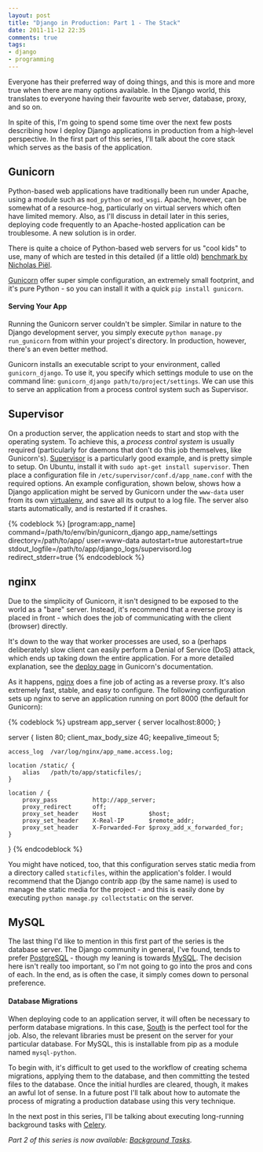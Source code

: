 ```yaml
---
layout: post
title: "Django in Production: Part 1 - The Stack"
date: 2011-11-12 22:35
comments: true
tags:
- django
- programming
---
```


Everyone has their preferred way of doing things, and this is more and more
true when there are many options available. In the Django world, this
translates to everyone having their favourite web server, database, proxy, and
so on.

In spite of this, I'm going to spend some time over the next few posts
describing how I deploy Django applications in production from a high-level
perspective. In the first part of this series, I'll talk about the core stack
which serves as the basis of the application.

<!--more-->

Gunicorn
--------

Python-based web applications have traditionally been run under Apache, using
a module such as `mod_python` or `mod_wsgi`. Apache, however, can be somewhat
of a resource-hog, particularly on virtual servers which often have limited
memory. Also, as I'll discuss in detail later in this series, deploying code
frequently to an Apache-hosted application can be troublesome. A new solution
is in order.

There is quite a choice of Python-based web servers for us "cool kids" to use,
many of which are tested in this detailed (if a little old)
[benchmark by Nicholas Piël][benchmark].

[Gunicorn][gunicorn] offer super simple configuration, an extremely small
footprint, and it's pure Python - so you can install it with a quick `pip
install gunicorn`.

#### Serving Your App

Running the Gunicorn server couldn't be simpler. Similar in nature to the
Django development server, you simply execute `python manage.py run_gunicorn`
from within your project's directory. In production, however, there's an even
better method.

Gunicorn installs an executable script to your environment, called
`gunicorn_django`. To use it, you specify which settings module to use on the
command line: `gunicorn_django path/to/project/settings`. We can use this to
serve an application from a process control system such as
Supervisor.

Supervisor
----------

On a production server, the application needs to start and stop with the
operating system. To achieve this, a *process control system* is usually
required (particularly for daemons that don't do this job themselves, like
Gunicorn's). [Supervisor][supervisor] is a particularly good example, and is
pretty simple to setup. On Ubuntu, install it with `sudo apt-get install
supervisor`. Then place a configuration file in
`/etc/supervisor/conf.d/app_name.conf` with the required options. An example
configuration, shown below, shows how a Django application might be served by
Gunicorn under the `www-data` user from its own [virtualenv][virtualenv], and
save all its output to a log file. The server also starts automatically, and
is restarted if it crashes.

{% codeblock %}
[program:app_name]
command=/path/to/env/bin/gunicorn_django app_name/settings
directory=/path/to/app/
user=www-data
autostart=true
autorestart=true
stdout_logfile=/path/to/app/django_logs/supervisord.log
redirect_stderr=true
{% endcodeblock %}

nginx
-----

Due to the simplicity of Gunicorn, it isn't designed to be exposed to the world
as a "bare" server. Instead, it's recommend that a reverse proxy is placed in
front - which does the job of communicating with the client (browser) directly.

It's down to the way that worker processes are used, so a (perhaps
deliberately) slow client can easily perform a Denial of Service (DoS) attack,
which ends up taking down the entire application. For a more detailed
explanation, see the [deploy page][gunicorn-deploy] in Gunicorn's
documentation.

As it happens, [nginx][nginx] does a fine job of acting as a reverse proxy.
It's also extremely fast, stable, and easy to configure. The following
configuration sets up nginx to serve an application running on port 8000 (the
default for Gunicorn):

{% codeblock %}
upstream app_server {
    server localhost:8000;
}

server {
    listen          80;
    client_max_body_size    4G;
    keepalive_timeout       5;

    access_log  /var/log/nginx/app_name.access.log;

    location /static/ {
        alias   /path/to/app/staticfiles/;
    }

    location / {
        proxy_pass          http://app_server;
        proxy_redirect      off;
        proxy_set_header    Host            $host;
        proxy_set_header    X-Real-IP       $remote_addr;
        proxy_set_header    X-Forwarded-For $proxy_add_x_forwarded_for;
    }
}
{% endcodeblock %}

You might have noticed, too, that this configuration serves static media from
a directory called `staticfiles`, within the application's folder. I would
recommend that the Django contrib app (by the same name) is used to manage
the static media for the project - and this is easily done by executing `python
manage.py collectstatic` on the server.

MySQL
-----

The last thing I'd like to mention in this first part of the series is the
database server. The Django community in general, I've found, tends to prefer
[PostgreSQL][postgres] - though my leaning is towards [MySQL][mysql]. The
decision here isn't really too important, so I'm not going to go into the pros
and cons of each. In the end, as is often the case, it simply comes down to
personal preference.

#### Database Migrations

When deploying code to an application server, it will often be necessary to
perform database migrations. In this case, [South][south] is the perfect tool
for the job. Also, the relevant libraries must be present on the server for
your particular database. For MySQL, this is installable from pip as a module
named `mysql-python`.

To begin with, it's difficult to get used to the workflow of creating schema
migrations, applying them to the database, and then committing the tested files
to the database. Once the initial hurdles are cleared, though, it makes an
awful lot of sense. In a future post I'll talk about how to automate the
process of migrating a production database using this very technique.

In the next post in this series, I'll be talking about executing long-running
background tasks with [Celery][celery].

*Part 2 of this series is now available: [Background Tasks][part2].*

[benchmark]: http://nichol.as/benchmark-of-python-web-servers
[gunicorn]: http://gunicorn.org
[gunicorn-deploy]: http://gunicorn.org/deploy.html
[supervisor]: http://supervisord.org
[virtualenv]: http://www.virtualenv.org/en/latest/index.html
[nginx]: http://nginx.org
[postgres]: http://www.postgresql.org
[mysql]: http://www.mysql.com
[south]: http://south.aeracode.org
[celery]: http://celeryproject.org
[part2]: /blog/2011/11/27/django-in-production-part-2---background-tasks/

